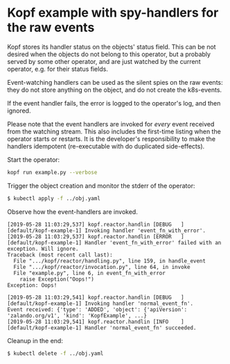 # Kopf example with spy-handlers for the raw events

Kopf stores its handler status on the objects' status field.
This can be not desired when the objects do not belong to this operator,
but a probably served by some other operator, and are just watched
by the current operator, e.g. for their status fields.

Event-watching handlers can be used as the silent spies on the raw events:
they do not store anything on the object, and do not create the k8s-events.

If the event handler fails, the error is logged to the operator's log,
and then ignored.

Please note that the event handlers are invoked for *every* event received
from the watching stream. This also includes the first-time listing when
the operator starts or restarts. It is the developer's responsibility to make
the handlers idempotent (re-executable with do duplicated side-effects).

Start the operator:

```bash
kopf run example.py --verbose
```

Trigger the object creation and monitor the stderr of the operator:

```bash
$ kubectl apply -f ../obj.yaml
```

Observe how the event-handlers are invoked.

```
[2019-05-28 11:03:29,537] kopf.reactor.handlin [DEBUG   ] [default/kopf-example-1] Invoking handler 'event_fn_with_error'.
[2019-05-28 11:03:29,537] kopf.reactor.handlin [ERROR   ] [default/kopf-example-1] Handler 'event_fn_with_error' failed with an exception. Will ignore.
Traceback (most recent call last):
  File ".../kopf/reactor/handling.py", line 159, in handle_event
  File ".../kopf/reactor/invocation.py", line 64, in invoke
  File "example.py", line 6, in event_fn_with_error
    raise Exception("Oops!")
Exception: Oops!

[2019-05-28 11:03:29,541] kopf.reactor.handlin [DEBUG   ] [default/kopf-example-1] Invoking handler 'normal_event_fn'.
Event received: {'type': 'ADDED', 'object': {'apiVersion': 'zalando.org/v1', 'kind': 'KopfExample', ...}
[2019-05-28 11:03:29,541] kopf.reactor.handlin [INFO    ] [default/kopf-example-1] Handler 'normal_event_fn' succeeded.
```

Cleanup in the end:

```bash
$ kubectl delete -f ../obj.yaml
```
